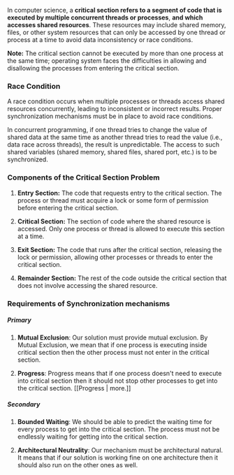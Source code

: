 
In computer science, a **critical section refers to a segment of code that is executed by multiple concurrent threads or processes**, **and which accesses shared resources**. These resources may include shared memory, files, or other system resources that can only be accessed by one thread or process at a time to avoid data inconsistency or race conditions.

**Note:** The critical section cannot be executed by more than one process at the same time; operating system faces the difficulties in allowing and disallowing the processes from entering the critical section.


### Race Condition
A race condition occurs when multiple processes or threads access shared resources concurrently, leading to inconsistent or incorrect results. Proper synchronization mechanisms must be in place to avoid race conditions.

In concurrent programming, if one thread tries to change the value of shared data at the same time as another thread tries to read the value (i.e., data race across threads), the result is unpredictable. The access to such shared variables (shared memory, shared files, shared port, etc.) is to be synchronized.


### Components of the Critical Section Problem

1. **Entry Section:** The code that requests entry to the critical section. The process or thread must acquire a lock or some form of permission before entering the critical section.

2. **Critical Section:** The section of code where the shared resource is accessed. Only one process or thread is allowed to execute this section at a time.

3. **Exit Section:** The code that runs after the critical section, releasing the lock or permission, allowing other processes or threads to enter the critical section.

4. **Remainder Section:** The rest of the code outside the critical section that does not involve accessing the shared resource.




### Requirements of Synchronization mechanisms

##### Primary

1. **Mutual Exclusion**: Our solution must provide mutual exclusion. By Mutual Exclusion, we mean that if one process is executing inside critical section then the other process must not enter in the critical section.

2. **Progress**: Progress means that if one process doesn't need to execute into critical section then it should not stop other processes to get into the critical section.
   [[Progress | more.]]

##### Secondary

1. **Bounded Waiting**: We should be able to predict the waiting time for every process to get into the critical section. The process must not be endlessly waiting for getting into the critical section.

3. **Architectural Neutrality**: Our mechanism must be architectural natural. It means that if our solution is working fine on one architecture then it should also run on the other ones as well.
